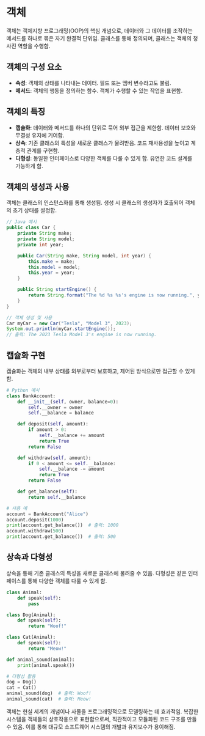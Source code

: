 # 객체

객체는 객체지향 프로그래밍(OOP)의 핵심 개념으로, 데이터와 그 데이터를 조작하는 메서드를 하나로 묶은 자기 완결적 단위임. 클래스를 통해 정의되며, 클래스는 객체의 청사진 역할을 수행함.

## 객체의 구성 요소

- **속성**: 객체의 상태를 나타내는 데이터. 필드 또는 멤버 변수라고도 불림.
- **메서드**: 객체의 행동을 정의하는 함수. 객체가 수행할 수 있는 작업을 표현함.

## 객체의 특징

- **캡슐화**: 데이터와 메서드를 하나의 단위로 묶어 외부 접근을 제한함. 데이터 보호와 무결성 유지에 기여함.
- **상속**: 기존 클래스의 특성을 새로운 클래스가 물려받음. 코드 재사용성을 높이고 계층적 관계를 구현함.
- **다형성**: 동일한 인터페이스로 다양한 객체를 다룰 수 있게 함. 유연한 코드 설계를 가능하게 함.

## 객체의 생성과 사용

객체는 클래스의 인스턴스화를 통해 생성됨. 생성 시 클래스의 생성자가 호출되어 객체의 초기 상태를 설정함.

```java
// Java 예시
public class Car {
    private String make;
    private String model;
    private int year;

    public Car(String make, String model, int year) {
        this.make = make;
        this.model = model;
        this.year = year;
    }

    public String startEngine() {
        return String.format("The %d %s %s's engine is now running.", year, make, model);
    }
}

// 객체 생성 및 사용
Car myCar = new Car("Tesla", "Model 3", 2023);
System.out.println(myCar.startEngine());
// 출력: The 2023 Tesla Model 3's engine is now running.
```

## 캡슐화 구현

캡슐화는 객체의 내부 상태를 외부로부터 보호하고, 제어된 방식으로만 접근할 수 있게 함.

```python
# Python 예시
class BankAccount:
    def __init__(self, owner, balance=0):
        self.__owner = owner
        self.__balance = balance

    def deposit(self, amount):
        if amount > 0:
            self.__balance += amount
            return True
        return False

    def withdraw(self, amount):
        if 0 < amount <= self.__balance:
            self.__balance -= amount
            return True
        return False

    def get_balance(self):
        return self.__balance

# 사용 예
account = BankAccount("Alice")
account.deposit(1000)
print(account.get_balance())  # 출력: 1000
account.withdraw(500)
print(account.get_balance())  # 출력: 500
```

## 상속과 다형성

상속을 통해 기존 클래스의 특성을 새로운 클래스에 물려줄 수 있음. 다형성은 같은 인터페이스를 통해 다양한 객체를 다룰 수 있게 함.

```python
class Animal:
    def speak(self):
        pass

class Dog(Animal):
    def speak(self):
        return "Woof!"

class Cat(Animal):
    def speak(self):
        return "Meow!"

def animal_sound(animal):
    print(animal.speak())

# 다형성 활용
dog = Dog()
cat = Cat()
animal_sound(dog)  # 출력: Woof!
animal_sound(cat)  # 출력: Meow!
```

객체는 현실 세계의 개념이나 사물을 프로그래밍적으로 모델링하는 데 효과적임. 복잡한 시스템을 객체들의 상호작용으로 표현함으로써, 직관적이고 모듈화된 코드 구조를 만들 수 있음. 이를 통해 대규모 소프트웨어 시스템의 개발과 유지보수가 용이해짐.
